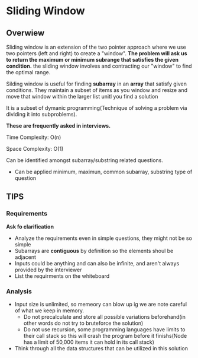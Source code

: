 # Sliding Window

## Overwiew

Sliding window is an extension of the two pointer approach where we use two pointers (left and right) to create a "window". **The problem will ask us to return the maximum or minimum subrange that satisfies the given condition.** the sliding window involves and contracting our "window" to find the optimal range.

Silding window is useful for finding **subarray** in an **array** that satisfy given conditions. They maintain a subset of items as you window and resize and move that window within the larger list unitl you find a solution

It is a subset of dymanic programming(Technique of solving a problem via dividing it into subproblems).

**These are frequently asked in interviews.**

Time Complexity: O(n)

Space Complexity: O(1)

Can be identified amongst subarray/substring related questions.

- Can be applied minimum, maximun, common subarray, substring type of question

## TIPS

### Requirements

**Ask fo clarification**

- Analyze the requirements even in simple questions, they might not be so simple
- Subarrays are **contiguous** by definition so the elements shoul be adjacent
- Inputs could be anything and can also be infinite, and aren't always provided by the interviewer
- List the requirments on the whiteboard

### Analysis

- Input size is unlimited, so memeory can blow up ig we are note careful of what we keep in memory.
  - Do not precalculate and store all possible variations beforehand(in other words do not try to bruteforce the solution)
  - Do not use recursion, some programming languages have limits to their call stack so this will crash the program before it finishs(Node has a limit of 50,000 items it can hold in its call stack)
- Think through all the data structures that can be utilized in this solution
